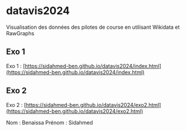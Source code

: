 # datavis2024

Visualisation des données des pilotes de course en utilisant Wikidata et RawGraphs

## Exo 1

Exo 1 : [https://sidahmed-ben.github.io/datavis2024/index.html](https://sidahmed-ben.github.io/datavis2024/index.html)

## Exo 2

Exo 2 : [https://sidahmed-ben.github.io/datavis2024/exo2.html](https://sidahmed-ben.github.io/datavis2024/exo2.html)

Nom : Benaissa
Prénom : Sidahmed
